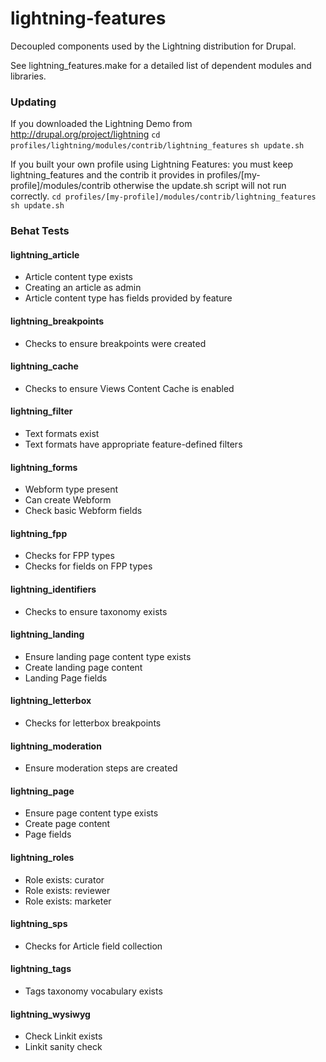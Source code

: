lightning-features
==================

Decoupled components used by the Lightning distribution for Drupal.

See lightning_features.make for a detailed list of dependent modules and libraries.

### Updating
If you downloaded the Lightning Demo from http://drupal.org/project/lightning
`cd profiles/lightning/modules/contrib/lightning_features`
`sh update.sh`

If you built your own profile using Lightning Features: you must keep lightning_features and the contrib it provides in profiles/[my-profile]/modules/contrib otherwise the update.sh script will not run correctly.
`cd profiles/[my-profile]/modules/contrib/lightning_features`
`sh update.sh`

### Behat Tests

#### lightning_article

* Article content type exists
* Creating an article as admin
* Article content type has fields provided by feature

#### lightning_breakpoints

* Checks to ensure breakpoints were created

#### lightning_cache

* Checks to ensure Views Content Cache is enabled

#### lightning_filter

* Text formats exist
* Text formats have appropriate feature-defined filters

#### lightning_forms

* Webform type present
* Can create Webform
* Check basic Webform fields

#### lightning_fpp

* Checks for FPP types
* Checks for fields on FPP types

#### lightning_identifiers

* Checks to ensure taxonomy exists

#### lightning_landing

* Ensure landing page content type exists
* Create landing page content
* Landing Page fields

#### lightning_letterbox

* Checks for letterbox breakpoints

#### lightning_moderation

* Ensure moderation steps are created

#### lightning_page

* Ensure page content type exists
* Create page content
* Page fields

#### lightning_roles

* Role exists: curator
* Role exists: reviewer
* Role exists: marketer

#### lightning_sps

* Checks for Article field collection

#### lightning_tags
* Tags taxonomy vocabulary exists

#### lightning_wysiwyg

* Check Linkit exists
* Linkit sanity check
